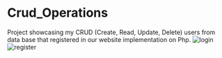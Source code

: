 # Crud_Operations
Project showcasing my CRUD (Create, Read, Update, Delete) users from data base that registered in our website   implementation on Php.
![login](https://user-images.githubusercontent.com/96240368/175955355-546bdc53-871d-46f8-9e62-b535c89de454.PNG)
![register](https://user-images.githubusercontent.com/96240368/175955407-1de5e5c1-33a1-4489-83f0-f89c0c5ed486.PNG)
